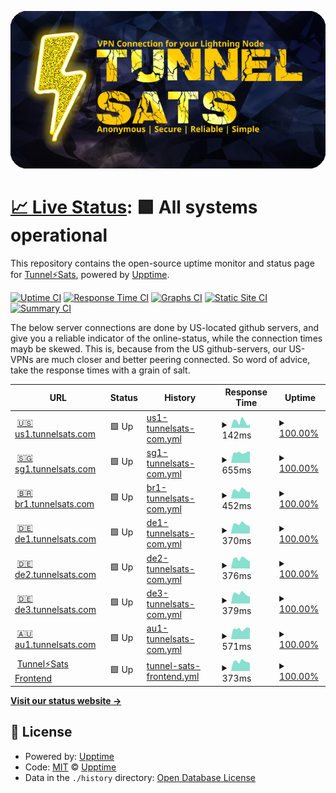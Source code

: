![Tunnelsats Logo](assets/tunnelsats_banner_640_320.png)

# [📈 Live Status](https://upptime.github.io/upptime): <!--live status--> **🟩 All systems operational**

This repository contains the open-source uptime monitor and status page for [Tunnel⚡️Sats](https://tunnelsats.com/), powered by [Upptime](https://github.com/upptime/upptime).

[![Uptime CI](https://github.com/Tunnelsats/upptime/workflows/Uptime%20CI/badge.svg)](https://github.com/Tunnelsats/upptime/actions?query=workflow%3A%22Uptime+CI%22)
[![Response Time CI](https://github.com/Tunnelsats/upptime/workflows/Response%20Time%20CI/badge.svg)](https://github.com/Tunnelsats/upptime/actions?query=workflow%3A%22Response+Time+CI%22)
[![Graphs CI](https://github.com/Tunnelsats/upptime/workflows/Graphs%20CI/badge.svg)](https://github.com/Tunnelsats/upptime/actions?query=workflow%3A%22Graphs+CI%22)
[![Static Site CI](https://github.com/Tunnelsats/upptime/workflows/Static%20Site%20CI/badge.svg)](https://github.com/Tunnelsats/upptime/actions?query=workflow%3A%22Static+Site+CI%22)
[![Summary CI](https://github.com/Tunnelsats/upptime/workflows/Summary%20CI/badge.svg)](https://github.com/Tunnelsats/upptime/actions?query=workflow%3A%22Summary+CI%22)

The below server connections are done by US-located github servers, and give you a reliable indicator of the online-status, while the connection times mayb be skewed. This is, because from the US github-servers, our US-VPNs are much closer and better peering connected. So word of advice, take the response times with a grain of salt.

<!--start: status pages-->
<!-- This summary is generated by Upptime (https://github.com/upptime/upptime) -->
<!-- Do not edit this manually, your changes will be overwritten -->
<!-- prettier-ignore -->
| URL | Status | History | Response Time | Uptime |
| --- | ------ | ------- | ------------- | ------ |
| <img alt="" src="https://icons.duckduckgo.com/ip3/us1.tunnelsats.com.ico" height="13"> [🇺🇸 us1.tunnelsats.com](https://us1.tunnelsats.com) | 🟩 Up | [us1-tunnelsats-com.yml](https://github.com/Tunnelsats/upptime/commits/HEAD/history/us1-tunnelsats-com.yml) | <details><summary><img alt="Response time graph" src="./graphs/us1-tunnelsats-com/response-time-week.png" height="20"> 142ms</summary><br><a href="https://status.tunnelsats.com/history/us1-tunnelsats-com"><img alt="Response time 217" src="https://img.shields.io/endpoint?url=https%3A%2F%2Fraw.githubusercontent.com%2FTunnelsats%2Fupptime%2FHEAD%2Fapi%2Fus1-tunnelsats-com%2Fresponse-time.json"></a><br><a href="https://status.tunnelsats.com/history/us1-tunnelsats-com"><img alt="24-hour response time 76" src="https://img.shields.io/endpoint?url=https%3A%2F%2Fraw.githubusercontent.com%2FTunnelsats%2Fupptime%2FHEAD%2Fapi%2Fus1-tunnelsats-com%2Fresponse-time-day.json"></a><br><a href="https://status.tunnelsats.com/history/us1-tunnelsats-com"><img alt="7-day response time 142" src="https://img.shields.io/endpoint?url=https%3A%2F%2Fraw.githubusercontent.com%2FTunnelsats%2Fupptime%2FHEAD%2Fapi%2Fus1-tunnelsats-com%2Fresponse-time-week.json"></a><br><a href="https://status.tunnelsats.com/history/us1-tunnelsats-com"><img alt="30-day response time 147" src="https://img.shields.io/endpoint?url=https%3A%2F%2Fraw.githubusercontent.com%2FTunnelsats%2Fupptime%2FHEAD%2Fapi%2Fus1-tunnelsats-com%2Fresponse-time-month.json"></a><br><a href="https://status.tunnelsats.com/history/us1-tunnelsats-com"><img alt="1-year response time 217" src="https://img.shields.io/endpoint?url=https%3A%2F%2Fraw.githubusercontent.com%2FTunnelsats%2Fupptime%2FHEAD%2Fapi%2Fus1-tunnelsats-com%2Fresponse-time-year.json"></a></details> | <details><summary><a href="https://status.tunnelsats.com/history/us1-tunnelsats-com">100.00%</a></summary><a href="https://status.tunnelsats.com/history/us1-tunnelsats-com"><img alt="All-time uptime 100.00%" src="https://img.shields.io/endpoint?url=https%3A%2F%2Fraw.githubusercontent.com%2FTunnelsats%2Fupptime%2FHEAD%2Fapi%2Fus1-tunnelsats-com%2Fuptime.json"></a><br><a href="https://status.tunnelsats.com/history/us1-tunnelsats-com"><img alt="24-hour uptime 100.00%" src="https://img.shields.io/endpoint?url=https%3A%2F%2Fraw.githubusercontent.com%2FTunnelsats%2Fupptime%2FHEAD%2Fapi%2Fus1-tunnelsats-com%2Fuptime-day.json"></a><br><a href="https://status.tunnelsats.com/history/us1-tunnelsats-com"><img alt="7-day uptime 100.00%" src="https://img.shields.io/endpoint?url=https%3A%2F%2Fraw.githubusercontent.com%2FTunnelsats%2Fupptime%2FHEAD%2Fapi%2Fus1-tunnelsats-com%2Fuptime-week.json"></a><br><a href="https://status.tunnelsats.com/history/us1-tunnelsats-com"><img alt="30-day uptime 100.00%" src="https://img.shields.io/endpoint?url=https%3A%2F%2Fraw.githubusercontent.com%2FTunnelsats%2Fupptime%2FHEAD%2Fapi%2Fus1-tunnelsats-com%2Fuptime-month.json"></a><br><a href="https://status.tunnelsats.com/history/us1-tunnelsats-com"><img alt="1-year uptime 100.00%" src="https://img.shields.io/endpoint?url=https%3A%2F%2Fraw.githubusercontent.com%2FTunnelsats%2Fupptime%2FHEAD%2Fapi%2Fus1-tunnelsats-com%2Fuptime-year.json"></a></details>
| <img alt="" src="https://icons.duckduckgo.com/ip3/sg1.tunnelsats.com.ico" height="13"> [🇸🇬 sg1.tunnelsats.com](https://sg1.tunnelsats.com) | 🟩 Up | [sg1-tunnelsats-com.yml](https://github.com/Tunnelsats/upptime/commits/HEAD/history/sg1-tunnelsats-com.yml) | <details><summary><img alt="Response time graph" src="./graphs/sg1-tunnelsats-com/response-time-week.png" height="20"> 655ms</summary><br><a href="https://status.tunnelsats.com/history/sg1-tunnelsats-com"><img alt="Response time 649" src="https://img.shields.io/endpoint?url=https%3A%2F%2Fraw.githubusercontent.com%2FTunnelsats%2Fupptime%2FHEAD%2Fapi%2Fsg1-tunnelsats-com%2Fresponse-time.json"></a><br><a href="https://status.tunnelsats.com/history/sg1-tunnelsats-com"><img alt="24-hour response time 733" src="https://img.shields.io/endpoint?url=https%3A%2F%2Fraw.githubusercontent.com%2FTunnelsats%2Fupptime%2FHEAD%2Fapi%2Fsg1-tunnelsats-com%2Fresponse-time-day.json"></a><br><a href="https://status.tunnelsats.com/history/sg1-tunnelsats-com"><img alt="7-day response time 655" src="https://img.shields.io/endpoint?url=https%3A%2F%2Fraw.githubusercontent.com%2FTunnelsats%2Fupptime%2FHEAD%2Fapi%2Fsg1-tunnelsats-com%2Fresponse-time-week.json"></a><br><a href="https://status.tunnelsats.com/history/sg1-tunnelsats-com"><img alt="30-day response time 664" src="https://img.shields.io/endpoint?url=https%3A%2F%2Fraw.githubusercontent.com%2FTunnelsats%2Fupptime%2FHEAD%2Fapi%2Fsg1-tunnelsats-com%2Fresponse-time-month.json"></a><br><a href="https://status.tunnelsats.com/history/sg1-tunnelsats-com"><img alt="1-year response time 649" src="https://img.shields.io/endpoint?url=https%3A%2F%2Fraw.githubusercontent.com%2FTunnelsats%2Fupptime%2FHEAD%2Fapi%2Fsg1-tunnelsats-com%2Fresponse-time-year.json"></a></details> | <details><summary><a href="https://status.tunnelsats.com/history/sg1-tunnelsats-com">100.00%</a></summary><a href="https://status.tunnelsats.com/history/sg1-tunnelsats-com"><img alt="All-time uptime 100.00%" src="https://img.shields.io/endpoint?url=https%3A%2F%2Fraw.githubusercontent.com%2FTunnelsats%2Fupptime%2FHEAD%2Fapi%2Fsg1-tunnelsats-com%2Fuptime.json"></a><br><a href="https://status.tunnelsats.com/history/sg1-tunnelsats-com"><img alt="24-hour uptime 100.00%" src="https://img.shields.io/endpoint?url=https%3A%2F%2Fraw.githubusercontent.com%2FTunnelsats%2Fupptime%2FHEAD%2Fapi%2Fsg1-tunnelsats-com%2Fuptime-day.json"></a><br><a href="https://status.tunnelsats.com/history/sg1-tunnelsats-com"><img alt="7-day uptime 100.00%" src="https://img.shields.io/endpoint?url=https%3A%2F%2Fraw.githubusercontent.com%2FTunnelsats%2Fupptime%2FHEAD%2Fapi%2Fsg1-tunnelsats-com%2Fuptime-week.json"></a><br><a href="https://status.tunnelsats.com/history/sg1-tunnelsats-com"><img alt="30-day uptime 100.00%" src="https://img.shields.io/endpoint?url=https%3A%2F%2Fraw.githubusercontent.com%2FTunnelsats%2Fupptime%2FHEAD%2Fapi%2Fsg1-tunnelsats-com%2Fuptime-month.json"></a><br><a href="https://status.tunnelsats.com/history/sg1-tunnelsats-com"><img alt="1-year uptime 100.00%" src="https://img.shields.io/endpoint?url=https%3A%2F%2Fraw.githubusercontent.com%2FTunnelsats%2Fupptime%2FHEAD%2Fapi%2Fsg1-tunnelsats-com%2Fuptime-year.json"></a></details>
| <img alt="" src="https://icons.duckduckgo.com/ip3/br1.tunnelsats.com.ico" height="13"> [🇧🇷 br1.tunnelsats.com](https://br1.tunnelsats.com) | 🟩 Up | [br1-tunnelsats-com.yml](https://github.com/Tunnelsats/upptime/commits/HEAD/history/br1-tunnelsats-com.yml) | <details><summary><img alt="Response time graph" src="./graphs/br1-tunnelsats-com/response-time-week.png" height="20"> 452ms</summary><br><a href="https://status.tunnelsats.com/history/br1-tunnelsats-com"><img alt="Response time 483" src="https://img.shields.io/endpoint?url=https%3A%2F%2Fraw.githubusercontent.com%2FTunnelsats%2Fupptime%2FHEAD%2Fapi%2Fbr1-tunnelsats-com%2Fresponse-time.json"></a><br><a href="https://status.tunnelsats.com/history/br1-tunnelsats-com"><img alt="24-hour response time 367" src="https://img.shields.io/endpoint?url=https%3A%2F%2Fraw.githubusercontent.com%2FTunnelsats%2Fupptime%2FHEAD%2Fapi%2Fbr1-tunnelsats-com%2Fresponse-time-day.json"></a><br><a href="https://status.tunnelsats.com/history/br1-tunnelsats-com"><img alt="7-day response time 452" src="https://img.shields.io/endpoint?url=https%3A%2F%2Fraw.githubusercontent.com%2FTunnelsats%2Fupptime%2FHEAD%2Fapi%2Fbr1-tunnelsats-com%2Fresponse-time-week.json"></a><br><a href="https://status.tunnelsats.com/history/br1-tunnelsats-com"><img alt="30-day response time 454" src="https://img.shields.io/endpoint?url=https%3A%2F%2Fraw.githubusercontent.com%2FTunnelsats%2Fupptime%2FHEAD%2Fapi%2Fbr1-tunnelsats-com%2Fresponse-time-month.json"></a><br><a href="https://status.tunnelsats.com/history/br1-tunnelsats-com"><img alt="1-year response time 483" src="https://img.shields.io/endpoint?url=https%3A%2F%2Fraw.githubusercontent.com%2FTunnelsats%2Fupptime%2FHEAD%2Fapi%2Fbr1-tunnelsats-com%2Fresponse-time-year.json"></a></details> | <details><summary><a href="https://status.tunnelsats.com/history/br1-tunnelsats-com">100.00%</a></summary><a href="https://status.tunnelsats.com/history/br1-tunnelsats-com"><img alt="All-time uptime 99.98%" src="https://img.shields.io/endpoint?url=https%3A%2F%2Fraw.githubusercontent.com%2FTunnelsats%2Fupptime%2FHEAD%2Fapi%2Fbr1-tunnelsats-com%2Fuptime.json"></a><br><a href="https://status.tunnelsats.com/history/br1-tunnelsats-com"><img alt="24-hour uptime 100.00%" src="https://img.shields.io/endpoint?url=https%3A%2F%2Fraw.githubusercontent.com%2FTunnelsats%2Fupptime%2FHEAD%2Fapi%2Fbr1-tunnelsats-com%2Fuptime-day.json"></a><br><a href="https://status.tunnelsats.com/history/br1-tunnelsats-com"><img alt="7-day uptime 100.00%" src="https://img.shields.io/endpoint?url=https%3A%2F%2Fraw.githubusercontent.com%2FTunnelsats%2Fupptime%2FHEAD%2Fapi%2Fbr1-tunnelsats-com%2Fuptime-week.json"></a><br><a href="https://status.tunnelsats.com/history/br1-tunnelsats-com"><img alt="30-day uptime 99.90%" src="https://img.shields.io/endpoint?url=https%3A%2F%2Fraw.githubusercontent.com%2FTunnelsats%2Fupptime%2FHEAD%2Fapi%2Fbr1-tunnelsats-com%2Fuptime-month.json"></a><br><a href="https://status.tunnelsats.com/history/br1-tunnelsats-com"><img alt="1-year uptime 99.98%" src="https://img.shields.io/endpoint?url=https%3A%2F%2Fraw.githubusercontent.com%2FTunnelsats%2Fupptime%2FHEAD%2Fapi%2Fbr1-tunnelsats-com%2Fuptime-year.json"></a></details>
| <img alt="" src="https://icons.duckduckgo.com/ip3/de1.tunnelsats.com.ico" height="13"> [🇩🇪 de1.tunnelsats.com](https://de1.tunnelsats.com) | 🟩 Up | [de1-tunnelsats-com.yml](https://github.com/Tunnelsats/upptime/commits/HEAD/history/de1-tunnelsats-com.yml) | <details><summary><img alt="Response time graph" src="./graphs/de1-tunnelsats-com/response-time-week.png" height="20"> 370ms</summary><br><a href="https://status.tunnelsats.com/history/de1-tunnelsats-com"><img alt="Response time 416" src="https://img.shields.io/endpoint?url=https%3A%2F%2Fraw.githubusercontent.com%2FTunnelsats%2Fupptime%2FHEAD%2Fapi%2Fde1-tunnelsats-com%2Fresponse-time.json"></a><br><a href="https://status.tunnelsats.com/history/de1-tunnelsats-com"><img alt="24-hour response time 281" src="https://img.shields.io/endpoint?url=https%3A%2F%2Fraw.githubusercontent.com%2FTunnelsats%2Fupptime%2FHEAD%2Fapi%2Fde1-tunnelsats-com%2Fresponse-time-day.json"></a><br><a href="https://status.tunnelsats.com/history/de1-tunnelsats-com"><img alt="7-day response time 370" src="https://img.shields.io/endpoint?url=https%3A%2F%2Fraw.githubusercontent.com%2FTunnelsats%2Fupptime%2FHEAD%2Fapi%2Fde1-tunnelsats-com%2Fresponse-time-week.json"></a><br><a href="https://status.tunnelsats.com/history/de1-tunnelsats-com"><img alt="30-day response time 379" src="https://img.shields.io/endpoint?url=https%3A%2F%2Fraw.githubusercontent.com%2FTunnelsats%2Fupptime%2FHEAD%2Fapi%2Fde1-tunnelsats-com%2Fresponse-time-month.json"></a><br><a href="https://status.tunnelsats.com/history/de1-tunnelsats-com"><img alt="1-year response time 416" src="https://img.shields.io/endpoint?url=https%3A%2F%2Fraw.githubusercontent.com%2FTunnelsats%2Fupptime%2FHEAD%2Fapi%2Fde1-tunnelsats-com%2Fresponse-time-year.json"></a></details> | <details><summary><a href="https://status.tunnelsats.com/history/de1-tunnelsats-com">100.00%</a></summary><a href="https://status.tunnelsats.com/history/de1-tunnelsats-com"><img alt="All-time uptime 99.99%" src="https://img.shields.io/endpoint?url=https%3A%2F%2Fraw.githubusercontent.com%2FTunnelsats%2Fupptime%2FHEAD%2Fapi%2Fde1-tunnelsats-com%2Fuptime.json"></a><br><a href="https://status.tunnelsats.com/history/de1-tunnelsats-com"><img alt="24-hour uptime 100.00%" src="https://img.shields.io/endpoint?url=https%3A%2F%2Fraw.githubusercontent.com%2FTunnelsats%2Fupptime%2FHEAD%2Fapi%2Fde1-tunnelsats-com%2Fuptime-day.json"></a><br><a href="https://status.tunnelsats.com/history/de1-tunnelsats-com"><img alt="7-day uptime 100.00%" src="https://img.shields.io/endpoint?url=https%3A%2F%2Fraw.githubusercontent.com%2FTunnelsats%2Fupptime%2FHEAD%2Fapi%2Fde1-tunnelsats-com%2Fuptime-week.json"></a><br><a href="https://status.tunnelsats.com/history/de1-tunnelsats-com"><img alt="30-day uptime 100.00%" src="https://img.shields.io/endpoint?url=https%3A%2F%2Fraw.githubusercontent.com%2FTunnelsats%2Fupptime%2FHEAD%2Fapi%2Fde1-tunnelsats-com%2Fuptime-month.json"></a><br><a href="https://status.tunnelsats.com/history/de1-tunnelsats-com"><img alt="1-year uptime 99.99%" src="https://img.shields.io/endpoint?url=https%3A%2F%2Fraw.githubusercontent.com%2FTunnelsats%2Fupptime%2FHEAD%2Fapi%2Fde1-tunnelsats-com%2Fuptime-year.json"></a></details>
| <img alt="" src="https://icons.duckduckgo.com/ip3/de2.tunnelsats.com.ico" height="13"> [🇩🇪 de2.tunnelsats.com](https://de2.tunnelsats.com) | 🟩 Up | [de2-tunnelsats-com.yml](https://github.com/Tunnelsats/upptime/commits/HEAD/history/de2-tunnelsats-com.yml) | <details><summary><img alt="Response time graph" src="./graphs/de2-tunnelsats-com/response-time-week.png" height="20"> 376ms</summary><br><a href="https://status.tunnelsats.com/history/de2-tunnelsats-com"><img alt="Response time 404" src="https://img.shields.io/endpoint?url=https%3A%2F%2Fraw.githubusercontent.com%2FTunnelsats%2Fupptime%2FHEAD%2Fapi%2Fde2-tunnelsats-com%2Fresponse-time.json"></a><br><a href="https://status.tunnelsats.com/history/de2-tunnelsats-com"><img alt="24-hour response time 282" src="https://img.shields.io/endpoint?url=https%3A%2F%2Fraw.githubusercontent.com%2FTunnelsats%2Fupptime%2FHEAD%2Fapi%2Fde2-tunnelsats-com%2Fresponse-time-day.json"></a><br><a href="https://status.tunnelsats.com/history/de2-tunnelsats-com"><img alt="7-day response time 376" src="https://img.shields.io/endpoint?url=https%3A%2F%2Fraw.githubusercontent.com%2FTunnelsats%2Fupptime%2FHEAD%2Fapi%2Fde2-tunnelsats-com%2Fresponse-time-week.json"></a><br><a href="https://status.tunnelsats.com/history/de2-tunnelsats-com"><img alt="30-day response time 384" src="https://img.shields.io/endpoint?url=https%3A%2F%2Fraw.githubusercontent.com%2FTunnelsats%2Fupptime%2FHEAD%2Fapi%2Fde2-tunnelsats-com%2Fresponse-time-month.json"></a><br><a href="https://status.tunnelsats.com/history/de2-tunnelsats-com"><img alt="1-year response time 404" src="https://img.shields.io/endpoint?url=https%3A%2F%2Fraw.githubusercontent.com%2FTunnelsats%2Fupptime%2FHEAD%2Fapi%2Fde2-tunnelsats-com%2Fresponse-time-year.json"></a></details> | <details><summary><a href="https://status.tunnelsats.com/history/de2-tunnelsats-com">100.00%</a></summary><a href="https://status.tunnelsats.com/history/de2-tunnelsats-com"><img alt="All-time uptime 99.09%" src="https://img.shields.io/endpoint?url=https%3A%2F%2Fraw.githubusercontent.com%2FTunnelsats%2Fupptime%2FHEAD%2Fapi%2Fde2-tunnelsats-com%2Fuptime.json"></a><br><a href="https://status.tunnelsats.com/history/de2-tunnelsats-com"><img alt="24-hour uptime 100.00%" src="https://img.shields.io/endpoint?url=https%3A%2F%2Fraw.githubusercontent.com%2FTunnelsats%2Fupptime%2FHEAD%2Fapi%2Fde2-tunnelsats-com%2Fuptime-day.json"></a><br><a href="https://status.tunnelsats.com/history/de2-tunnelsats-com"><img alt="7-day uptime 100.00%" src="https://img.shields.io/endpoint?url=https%3A%2F%2Fraw.githubusercontent.com%2FTunnelsats%2Fupptime%2FHEAD%2Fapi%2Fde2-tunnelsats-com%2Fuptime-week.json"></a><br><a href="https://status.tunnelsats.com/history/de2-tunnelsats-com"><img alt="30-day uptime 100.00%" src="https://img.shields.io/endpoint?url=https%3A%2F%2Fraw.githubusercontent.com%2FTunnelsats%2Fupptime%2FHEAD%2Fapi%2Fde2-tunnelsats-com%2Fuptime-month.json"></a><br><a href="https://status.tunnelsats.com/history/de2-tunnelsats-com"><img alt="1-year uptime 99.09%" src="https://img.shields.io/endpoint?url=https%3A%2F%2Fraw.githubusercontent.com%2FTunnelsats%2Fupptime%2FHEAD%2Fapi%2Fde2-tunnelsats-com%2Fuptime-year.json"></a></details>
| <img alt="" src="https://icons.duckduckgo.com/ip3/de3.tunnelsats.com.ico" height="13"> [🇩🇪 de3.tunnelsats.com](https://de3.tunnelsats.com) | 🟩 Up | [de3-tunnelsats-com.yml](https://github.com/Tunnelsats/upptime/commits/HEAD/history/de3-tunnelsats-com.yml) | <details><summary><img alt="Response time graph" src="./graphs/de3-tunnelsats-com/response-time-week.png" height="20"> 379ms</summary><br><a href="https://status.tunnelsats.com/history/de3-tunnelsats-com"><img alt="Response time 405" src="https://img.shields.io/endpoint?url=https%3A%2F%2Fraw.githubusercontent.com%2FTunnelsats%2Fupptime%2FHEAD%2Fapi%2Fde3-tunnelsats-com%2Fresponse-time.json"></a><br><a href="https://status.tunnelsats.com/history/de3-tunnelsats-com"><img alt="24-hour response time 280" src="https://img.shields.io/endpoint?url=https%3A%2F%2Fraw.githubusercontent.com%2FTunnelsats%2Fupptime%2FHEAD%2Fapi%2Fde3-tunnelsats-com%2Fresponse-time-day.json"></a><br><a href="https://status.tunnelsats.com/history/de3-tunnelsats-com"><img alt="7-day response time 379" src="https://img.shields.io/endpoint?url=https%3A%2F%2Fraw.githubusercontent.com%2FTunnelsats%2Fupptime%2FHEAD%2Fapi%2Fde3-tunnelsats-com%2Fresponse-time-week.json"></a><br><a href="https://status.tunnelsats.com/history/de3-tunnelsats-com"><img alt="30-day response time 383" src="https://img.shields.io/endpoint?url=https%3A%2F%2Fraw.githubusercontent.com%2FTunnelsats%2Fupptime%2FHEAD%2Fapi%2Fde3-tunnelsats-com%2Fresponse-time-month.json"></a><br><a href="https://status.tunnelsats.com/history/de3-tunnelsats-com"><img alt="1-year response time 405" src="https://img.shields.io/endpoint?url=https%3A%2F%2Fraw.githubusercontent.com%2FTunnelsats%2Fupptime%2FHEAD%2Fapi%2Fde3-tunnelsats-com%2Fresponse-time-year.json"></a></details> | <details><summary><a href="https://status.tunnelsats.com/history/de3-tunnelsats-com">100.00%</a></summary><a href="https://status.tunnelsats.com/history/de3-tunnelsats-com"><img alt="All-time uptime 100.00%" src="https://img.shields.io/endpoint?url=https%3A%2F%2Fraw.githubusercontent.com%2FTunnelsats%2Fupptime%2FHEAD%2Fapi%2Fde3-tunnelsats-com%2Fuptime.json"></a><br><a href="https://status.tunnelsats.com/history/de3-tunnelsats-com"><img alt="24-hour uptime 100.00%" src="https://img.shields.io/endpoint?url=https%3A%2F%2Fraw.githubusercontent.com%2FTunnelsats%2Fupptime%2FHEAD%2Fapi%2Fde3-tunnelsats-com%2Fuptime-day.json"></a><br><a href="https://status.tunnelsats.com/history/de3-tunnelsats-com"><img alt="7-day uptime 100.00%" src="https://img.shields.io/endpoint?url=https%3A%2F%2Fraw.githubusercontent.com%2FTunnelsats%2Fupptime%2FHEAD%2Fapi%2Fde3-tunnelsats-com%2Fuptime-week.json"></a><br><a href="https://status.tunnelsats.com/history/de3-tunnelsats-com"><img alt="30-day uptime 100.00%" src="https://img.shields.io/endpoint?url=https%3A%2F%2Fraw.githubusercontent.com%2FTunnelsats%2Fupptime%2FHEAD%2Fapi%2Fde3-tunnelsats-com%2Fuptime-month.json"></a><br><a href="https://status.tunnelsats.com/history/de3-tunnelsats-com"><img alt="1-year uptime 100.00%" src="https://img.shields.io/endpoint?url=https%3A%2F%2Fraw.githubusercontent.com%2FTunnelsats%2Fupptime%2FHEAD%2Fapi%2Fde3-tunnelsats-com%2Fuptime-year.json"></a></details>
| <img alt="" src="https://icons.duckduckgo.com/ip3/au1.tunnelsats.com.ico" height="13"> [🇦🇺 au1.tunnelsats.com](https://au1.tunnelsats.com) | 🟩 Up | [au1-tunnelsats-com.yml](https://github.com/Tunnelsats/upptime/commits/HEAD/history/au1-tunnelsats-com.yml) | <details><summary><img alt="Response time graph" src="./graphs/au1-tunnelsats-com/response-time-week.png" height="20"> 571ms</summary><br><a href="https://status.tunnelsats.com/history/au1-tunnelsats-com"><img alt="Response time 567" src="https://img.shields.io/endpoint?url=https%3A%2F%2Fraw.githubusercontent.com%2FTunnelsats%2Fupptime%2FHEAD%2Fapi%2Fau1-tunnelsats-com%2Fresponse-time.json"></a><br><a href="https://status.tunnelsats.com/history/au1-tunnelsats-com"><img alt="24-hour response time 619" src="https://img.shields.io/endpoint?url=https%3A%2F%2Fraw.githubusercontent.com%2FTunnelsats%2Fupptime%2FHEAD%2Fapi%2Fau1-tunnelsats-com%2Fresponse-time-day.json"></a><br><a href="https://status.tunnelsats.com/history/au1-tunnelsats-com"><img alt="7-day response time 571" src="https://img.shields.io/endpoint?url=https%3A%2F%2Fraw.githubusercontent.com%2FTunnelsats%2Fupptime%2FHEAD%2Fapi%2Fau1-tunnelsats-com%2Fresponse-time-week.json"></a><br><a href="https://status.tunnelsats.com/history/au1-tunnelsats-com"><img alt="30-day response time 582" src="https://img.shields.io/endpoint?url=https%3A%2F%2Fraw.githubusercontent.com%2FTunnelsats%2Fupptime%2FHEAD%2Fapi%2Fau1-tunnelsats-com%2Fresponse-time-month.json"></a><br><a href="https://status.tunnelsats.com/history/au1-tunnelsats-com"><img alt="1-year response time 567" src="https://img.shields.io/endpoint?url=https%3A%2F%2Fraw.githubusercontent.com%2FTunnelsats%2Fupptime%2FHEAD%2Fapi%2Fau1-tunnelsats-com%2Fresponse-time-year.json"></a></details> | <details><summary><a href="https://status.tunnelsats.com/history/au1-tunnelsats-com">100.00%</a></summary><a href="https://status.tunnelsats.com/history/au1-tunnelsats-com"><img alt="All-time uptime 99.77%" src="https://img.shields.io/endpoint?url=https%3A%2F%2Fraw.githubusercontent.com%2FTunnelsats%2Fupptime%2FHEAD%2Fapi%2Fau1-tunnelsats-com%2Fuptime.json"></a><br><a href="https://status.tunnelsats.com/history/au1-tunnelsats-com"><img alt="24-hour uptime 100.00%" src="https://img.shields.io/endpoint?url=https%3A%2F%2Fraw.githubusercontent.com%2FTunnelsats%2Fupptime%2FHEAD%2Fapi%2Fau1-tunnelsats-com%2Fuptime-day.json"></a><br><a href="https://status.tunnelsats.com/history/au1-tunnelsats-com"><img alt="7-day uptime 100.00%" src="https://img.shields.io/endpoint?url=https%3A%2F%2Fraw.githubusercontent.com%2FTunnelsats%2Fupptime%2FHEAD%2Fapi%2Fau1-tunnelsats-com%2Fuptime-week.json"></a><br><a href="https://status.tunnelsats.com/history/au1-tunnelsats-com"><img alt="30-day uptime 100.00%" src="https://img.shields.io/endpoint?url=https%3A%2F%2Fraw.githubusercontent.com%2FTunnelsats%2Fupptime%2FHEAD%2Fapi%2Fau1-tunnelsats-com%2Fuptime-month.json"></a><br><a href="https://status.tunnelsats.com/history/au1-tunnelsats-com"><img alt="1-year uptime 99.77%" src="https://img.shields.io/endpoint?url=https%3A%2F%2Fraw.githubusercontent.com%2FTunnelsats%2Fupptime%2FHEAD%2Fapi%2Fau1-tunnelsats-com%2Fuptime-year.json"></a></details>
| <img alt="" src="https://icons.duckduckgo.com/ip3/tunnelsats.com.ico" height="13"> [Tunnel⚡️Sats Frontend](https://tunnelsats.com) | 🟩 Up | [tunnel-sats-frontend.yml](https://github.com/Tunnelsats/upptime/commits/HEAD/history/tunnel-sats-frontend.yml) | <details><summary><img alt="Response time graph" src="./graphs/tunnel-sats-frontend/response-time-week.png" height="20"> 373ms</summary><br><a href="https://status.tunnelsats.com/history/tunnel-sats-frontend"><img alt="Response time 396" src="https://img.shields.io/endpoint?url=https%3A%2F%2Fraw.githubusercontent.com%2FTunnelsats%2Fupptime%2FHEAD%2Fapi%2Ftunnel-sats-frontend%2Fresponse-time.json"></a><br><a href="https://status.tunnelsats.com/history/tunnel-sats-frontend"><img alt="24-hour response time 318" src="https://img.shields.io/endpoint?url=https%3A%2F%2Fraw.githubusercontent.com%2FTunnelsats%2Fupptime%2FHEAD%2Fapi%2Ftunnel-sats-frontend%2Fresponse-time-day.json"></a><br><a href="https://status.tunnelsats.com/history/tunnel-sats-frontend"><img alt="7-day response time 373" src="https://img.shields.io/endpoint?url=https%3A%2F%2Fraw.githubusercontent.com%2FTunnelsats%2Fupptime%2FHEAD%2Fapi%2Ftunnel-sats-frontend%2Fresponse-time-week.json"></a><br><a href="https://status.tunnelsats.com/history/tunnel-sats-frontend"><img alt="30-day response time 375" src="https://img.shields.io/endpoint?url=https%3A%2F%2Fraw.githubusercontent.com%2FTunnelsats%2Fupptime%2FHEAD%2Fapi%2Ftunnel-sats-frontend%2Fresponse-time-month.json"></a><br><a href="https://status.tunnelsats.com/history/tunnel-sats-frontend"><img alt="1-year response time 396" src="https://img.shields.io/endpoint?url=https%3A%2F%2Fraw.githubusercontent.com%2FTunnelsats%2Fupptime%2FHEAD%2Fapi%2Ftunnel-sats-frontend%2Fresponse-time-year.json"></a></details> | <details><summary><a href="https://status.tunnelsats.com/history/tunnel-sats-frontend">100.00%</a></summary><a href="https://status.tunnelsats.com/history/tunnel-sats-frontend"><img alt="All-time uptime 99.98%" src="https://img.shields.io/endpoint?url=https%3A%2F%2Fraw.githubusercontent.com%2FTunnelsats%2Fupptime%2FHEAD%2Fapi%2Ftunnel-sats-frontend%2Fuptime.json"></a><br><a href="https://status.tunnelsats.com/history/tunnel-sats-frontend"><img alt="24-hour uptime 100.00%" src="https://img.shields.io/endpoint?url=https%3A%2F%2Fraw.githubusercontent.com%2FTunnelsats%2Fupptime%2FHEAD%2Fapi%2Ftunnel-sats-frontend%2Fuptime-day.json"></a><br><a href="https://status.tunnelsats.com/history/tunnel-sats-frontend"><img alt="7-day uptime 100.00%" src="https://img.shields.io/endpoint?url=https%3A%2F%2Fraw.githubusercontent.com%2FTunnelsats%2Fupptime%2FHEAD%2Fapi%2Ftunnel-sats-frontend%2Fuptime-week.json"></a><br><a href="https://status.tunnelsats.com/history/tunnel-sats-frontend"><img alt="30-day uptime 100.00%" src="https://img.shields.io/endpoint?url=https%3A%2F%2Fraw.githubusercontent.com%2FTunnelsats%2Fupptime%2FHEAD%2Fapi%2Ftunnel-sats-frontend%2Fuptime-month.json"></a><br><a href="https://status.tunnelsats.com/history/tunnel-sats-frontend"><img alt="1-year uptime 99.98%" src="https://img.shields.io/endpoint?url=https%3A%2F%2Fraw.githubusercontent.com%2FTunnelsats%2Fupptime%2FHEAD%2Fapi%2Ftunnel-sats-frontend%2Fuptime-year.json"></a></details>

<!--end: status pages-->

[**Visit our status website →**](https://status.tunnelsats.com)

## 📄 License

- Powered by: [Upptime](https://github.com/upptime/upptime)
- Code: [MIT](./LICENSE) © [Upptime](https://upptime.js.org)
- Data in the `./history` directory: [Open Database License](https://opendatacommons.org/licenses/odbl/1-0/)
